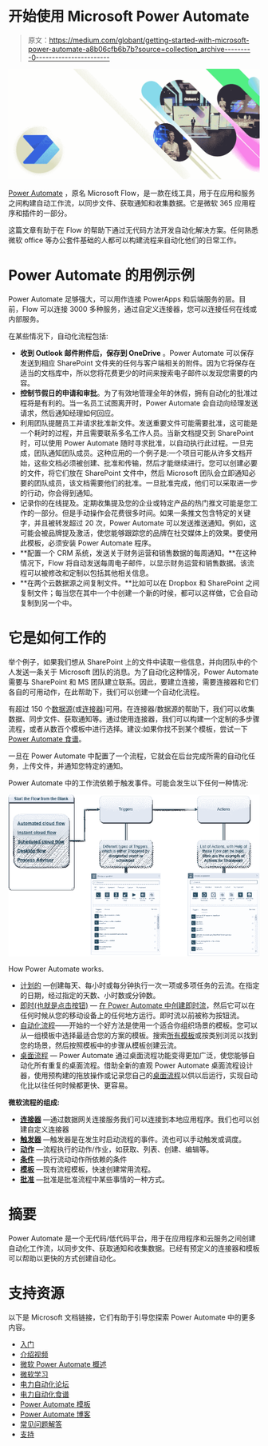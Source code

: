 # 开始使用 Microsoft Power Automate

> 原文：<https://medium.com/globant/getting-started-with-microsoft-power-automate-a8b06cfb6b7b?source=collection_archive---------0----------------------->

![](img/dbbc8a97e136e48441c947db05afd85c.png)

[Power Automate](https://powerautomate.microsoft.com/en-us/) ，原名 Microsoft Flow，是一款在线工具，用于在应用和服务之间构建自动工作流，以同步文件、获取通知和收集数据。它是微软 365 应用程序和插件的一部分。

这篇文章有助于在 Flow 的帮助下通过无代码方法开发自动化解决方案。任何熟悉微软 office 等办公套件基础的人都可以构建流程来自动化他们的日常工作。

# Power Automate 的用例示例

Power Automate 足够强大，可以用作连接 PowerApps 和后端服务的层。目前，Flow 可以连接 3000 多种服务，通过自定义连接器，您可以连接任何在线或内部服务。

在某些情况下，自动化流程包括:

*   **收到 Outlook 邮件附件后，保存到 OneDrive** 。Power Automate 可以保存发送到相应 SharePoint 文件夹的任何与客户端相关的附件。因为它将保存在适当的文档库中，所以您将花费更少的时间来搜索电子邮件以发现您需要的内容。
*   **控制节假日的申请和审批**。为了有效地管理全年的休假，拥有自动化的批准过程将是有利的。当一名员工试图离开时，Power Automate 会自动向经理发送请求，然后通知经理如何回应。
*   利用团队提醒员工并请求批准新文件。发送重要文件可能需要批准，这可能是一个耗时的过程，并且需要联系多名工作人员。当新文档提交到 SharePoint 时，可以使用 Power Automate 随时寻求批准，以自动执行此过程。一旦完成，团队通知团队成员。这种应用的一个例子是:一个项目可能从许多文档开始，这些文档必须被创建、批准和传输，然后才能继续进行。您可以创建必要的文件，将它们放在 SharePoint 文件中，然后 Microsoft 团队会立即通知必要的团队成员，该文档需要他们的批准。一旦批准完成，他们可以采取进一步的行动，你会得到通知。
*   记录你的在线提及。定期收集提及您的企业或特定产品的热门推文可能是您工作的一部分。但是手动操作会花费很多时间。如果一条推文包含特定的关键字，并且被转发超过 20 次，Power Automate 可以发送推送通知。例如，这可能会被品牌提及激活，使您能够跟踪您的品牌在社交媒体上的效果。要使用此模板，必须安装 Power Automate 程序。
*   **配置一个 CRM 系统，发送关于财务运营和销售数据的每周通知。**在这种情况下，Flow 将自动发送每周电子邮件，以显示财务运营和销售数据。该流程可以被修改和定制以包括其他相关信息。
*   **在两个云数据源之间复制文件。**比如可以在 Dropbox 和 SharePoint 之间复制文件；每当您在其中一个中创建一个新的时侯，都可以这样做，它会自动复制到另一个中。

# 它是如何工作的

举个例子，如果我们想从 SharePoint 上的文件中读取一些信息，并向团队中的个人发送一条关于 Microsoft 团队的消息。为了自动化这种情况，Power Automate 需要与 SharePoint 和 MS 团队建立联系。因此，要建立连接，需要连接器和它们各自的可用动作，在此帮助下，我们可以创建一个自动化流程。

有超过 150 个[数据源](https://learn.microsoft.com/en-us/power-automate/add-manage-connections)(或[连接器](https://learn.microsoft.com/en-us/connectors/))可用。在连接器/数据源的帮助下，我们可以收集数据、同步文件、获取通知等。通过使用连接器，我们可以构建一个定制的多步骤流程，或者从数百个模板中进行选择。建议:如果你找不到某个模板，尝试一下 [Power Automate 食谱](https://medium.com/r?url=https%3A%2F%2Fpowerusers.microsoft.com%2Ft5%2FPower-Automate-Cookbook%2Fbd-p%2FMPA_Cookbook)。

一旦在 Power Automate 中配置了一个流程，它就会在后台完成所需的自动化任务，上传文件，并通知您特定的通知。

Power Automate 中的工作流依赖于触发事件。可能会发生以下任何一种情况:

![](img/1c6606507eb9c9a40264fa8c4084dbec.png)

How Power Automate works.

*   [计划的](https://learn.microsoft.com/en-us/power-automate/run-scheduled-tasks) —创建每天、每小时或每分钟执行一次一项或多项任务的云流。在指定的日期，经过指定的天数、小时数或分钟数。
*   [即时(也就是点击按钮)](https://learn.microsoft.com/en-us/power-automate/mobile/run-instant-flows) — [在 Power Automate 中创建即时流](https://learn.microsoft.com/en-us/power-automate/introduction-to-button-flows#introducing-instant-flows)，然后它可以在任何时候从您的移动设备上的任何地方运行。即时流以前被称为按钮流。
*   [自动化流程](https://learn.microsoft.com/en-us/power-automate/get-started-logic-template)——开始的一个好方法是使用一个适合你组织场景的模板。您可以从一组模板中选择最适合您的方案的模板。搜索[所有模板](https://flow.microsoft.com/templates/)或按类别浏览以找到您的场景，然后按照模板中的步骤从模板创建云流。
*   [桌面流程](https://learn.microsoft.com/en-us/power-automate/desktop-flows/introduction) — Power Automate 通过桌面流程功能变得更加广泛，使您能够自动化所有重复的桌面流程。借助全新的直观 Power Automate 桌面流程设计器，使用预构建的拖放操作或记录您自己的[桌面流程](https://learn.microsoft.com/en-us/power-automate/desktop-flows/create-flow)以供以后运行，实现自动化比以往任何时候都更快、更容易。

**微软流程的组成:**

*   [**连接器**](https://learn.microsoft.com/en-us/connectors/) —通过数据网关连接服务我们可以连接到本地应用程序。我们也可以创建自定义连接器
*   [**触发器**](https://learn.microsoft.com/en-us/power-automate/triggers-introduction) —触发器是在发生时启动流程的事件。流也可以手动触发或调度。
*   [**动作**](https://learn.microsoft.com/en-us/power-automate/multi-step-logic-flow) —流程执行的动作/作业，如获取、列表、创建、编辑等。
*   [**条件**](https://learn.microsoft.com/en-us/power-automate/add-condition) —执行流动动作所依赖的条件
*   [**模板**](https://powerautomate.microsoft.com/en-us/templates/) —现有流程模板，快速创建常用流程。
*   [**批准**](https://learn.microsoft.com/en-us/power-automate/get-started-approvals) —批准是批准流程中某些事情的一种方式。

# 摘要

Power Automate 是一个无代码/低代码平台，用于在应用程序和云服务之间创建自动化工作流，以同步文件、获取通知和收集数据。已经有预定义的连接器和模板可以帮助以更快的方式创建自动化。

# 支持资源

以下是 Microsoft 文档链接，它们有助于引导您探索 Power Automate 中的更多内容。

*   [入门](https://docs.microsoft.com/en-us/power-automate/getting-started)
*   [介绍视频](https://www.youtube.com/watch?v=hCuxuUaGC6Y)
*   [微软 Power Automate 概述](https://www.youtube.com/watch?v=CdXBL7CfwVE&t=8s)
*   [微软学习](https://docs.microsoft.com/en-us/learn/browse/?products=power-automate&term=Power%20Automate)
*   [电力自动化论坛](https://powerusers.microsoft.com/t5/Microsoft-Power-Automate/ct-p/MPACommunity)
*   [电力自动化食谱](https://powerusers.microsoft.com/t5/Power-Automate-Cookbook/bd-p/MPA_Cookbook)
*   [Power Automate 模板](https://us.flow.microsoft.com/en-us/templates/)
*   [Power Automate 博客](https://flow.microsoft.com/en-us/blog/)
*   [常见问题解答](https://docs.microsoft.com/en-us/power-automate/frequently-asked-questions)
*   [支持](https://us.flow.microsoft.com/en-us/support/)